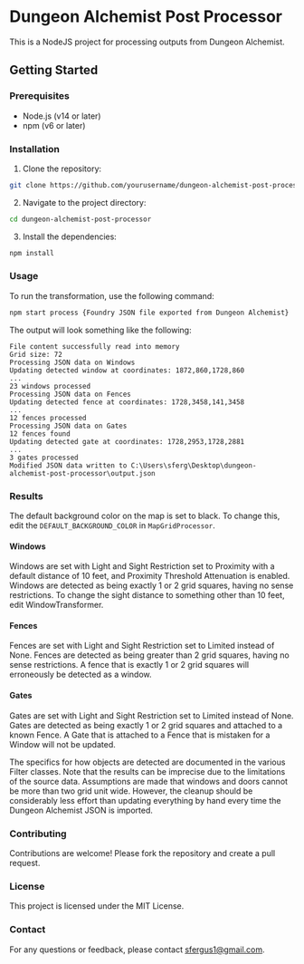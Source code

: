 # Dungeon Alchemist Post Processor

This is a NodeJS project for processing outputs from Dungeon Alchemist.

## Getting Started

### Prerequisites

- Node.js (v14 or later)
- npm (v6 or later)

### Installation

1. Clone the repository:

```sh
git clone https://github.com/yourusername/dungeon-alchemist-post-processor.git
```

2. Navigate to the project directory:

```sh
cd dungeon-alchemist-post-processor
```

3. Install the dependencies:

```sh
npm install
```

### Usage

To run the transformation, use the following command:

```sh
npm start process {Foundry JSON file exported from Dungeon Alchemist}
```

The output will look something like the following:

```
File content successfully read into memory
Grid size: 72
Processing JSON data on Windows
Updating detected window at coordinates: 1872,860,1728,860
...
23 windows processed
Processing JSON data on Fences
Updating detected fence at coordinates: 1728,3458,141,3458
...
12 fences processed
Processing JSON data on Gates
12 fences found
Updating detected gate at coordinates: 1728,2953,1728,2881
...
3 gates processed
Modified JSON data written to C:\Users\sferg\Desktop\dungeon-alchemist-post-processor\output.json
```

### Results

The default background color on the map is set to black. To change this, edit the `DEFAULT_BACKGROUND_COLOR`
in `MapGridProcessor`.

#### Windows

Windows are set with Light and Sight Restriction set to Proximity with a default
distance of 10 feet, and Proximity Threshold Attenuation is enabled. Windows are detected
as being exactly 1 or 2 grid squares, having no sense restrictions. To change the sight
distance to something other than 10 feet, edit WindowTransformer.

#### Fences

Fences are set with Light and Sight Restriction set to Limited instead of None.
Fences are detected as being greater than 2 grid squares, having no sense restrictions. A
fence that is exactly 1 or 2 grid squares will erroneously be detected as a window.

#### Gates

Gates are set with Light and Sight Restriction set to Limited instead of None.
Gates are detected as being exactly 1 or 2 grid squares and attached to a known Fence. A
Gate that is attached to a Fence that is mistaken for a Window will not be updated.

The specifics for how objects are detected are documented in the various Filter classes. Note
that the results can be imprecise due to the limitations of the source data. Assumptions are
made that windows and doors cannot be more than two grid unit wide. However, the cleanup
should be considerably less effort than updating everything by hand every time the Dungeon
Alchemist JSON is imported.

### Contributing

Contributions are welcome! Please fork the repository and create a pull request.

### License

This project is licensed under the MIT License.

### Contact

For any questions or feedback, please contact [sfergus1@gmail.com](mailto:sfergus1@gmail.com).

